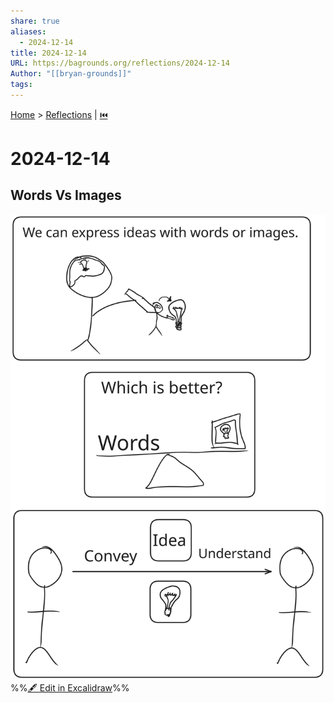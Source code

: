```yaml
---
share: true
aliases:
  - 2024-12-14
title: 2024-12-14
URL: https://bagrounds.org/reflections/2024-12-14
Author: "[[bryan-grounds]]"
tags: 
---
```

[Home](../index.md) > [Reflections](./index.md) | [⏮️](./2024-12-12.md)  
# 2024-12-14  
## Words Vs Images  
![words-vs-images](../words-vs-images.svg)  
%%[🖋 Edit in Excalidraw](../../words-vs-images.md)%%  
